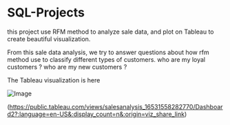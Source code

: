# SQL-Projects

this project use RFM method to analyze sale data, and plot on Tableau to create beautiful visualization.

From this sale data analysis, we try to answer questions about how rfm method use to classify different types of customers.  who are my loyal customers  ? who are my new customers ? 

The Tableau visualization is here 

![Image](https://user-images.githubusercontent.com/81600696/170533241-ea2d8840-7fd1-4faa-b213-8c15d30b96db.png)

(https://public.tableau.com/views/salesanalysis_16531558282770/Dashboard2?:language=en-US&:display_count=n&:origin=viz_share_link)
